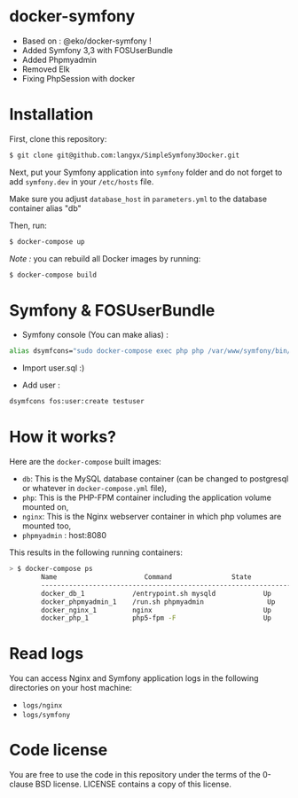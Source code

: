 docker-symfony
==============

* Based on : @eko/docker-symfony ! 
* Added Symfony 3,3 with FOSUserBundle
* Added Phpmyadmin
* Removed Elk
* Fixing PhpSession with docker

# Installation

First, clone this repository:

```bash
$ git clone git@github.com:langyx/SimpleSymfony3Docker.git
```

Next, put your Symfony application into `symfony` folder and do not forget to add `symfony.dev` in your `/etc/hosts` file.

Make sure you adjust `database_host` in `parameters.yml` to the database container alias "db"

Then, run:

```bash
$ docker-compose up
```

_Note :_ you can rebuild all Docker images by running:

```bash
$ docker-compose build
```

# Symfony & FOSUserBundle 

* Symfony console (You can make alias) :
```bash
alias dsymfcons="sudo docker-compose exec php php /var/www/symfony/bin/console"
```
* Import user.sql :)

* Add user :
```bash
dsymfcons fos:user:create testuser
```

# How it works?

Here are the `docker-compose` built images:

* `db`: This is the MySQL database container (can be changed to postgresql or whatever in `docker-compose.yml` file),
* `php`: This is the PHP-FPM container including the application volume mounted on,
* `nginx`: This is the Nginx webserver container in which php volumes are mounted too,
* `phpmyadmin` : host:8080

This results in the following running containers:

```bash
> $ docker-compose ps
        Name                      Command               State              Ports
        -------------------------------------------------------------------------------------------
        docker_db_1            /entrypoint.sh mysqld            Up      0.0.0.0:3306->3306/tcp
        docker_phpmyadmin_1    /run.sh phpmyadmin                Up       0.0.0.0:8080->80/tcp
        docker_nginx_1         nginx                            Up      443/tcp, 0.0.0.0:80->80/tcp
        docker_php_1           php5-fpm -F                      Up      9000/tcp
```

# Read logs

You can access Nginx and Symfony application logs in the following directories on your host machine:

* `logs/nginx`
* `logs/symfony`

# Code license

You are free to use the code in this repository under the terms of the 0-clause BSD license. LICENSE contains a copy of this license.
